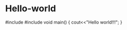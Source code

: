 # Hello-world
#include <iostream>
  #include <cmath>
  void main()
  {
  cout<<"Hello world!!!";
  }
